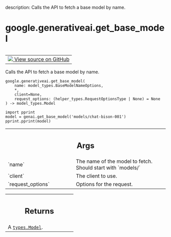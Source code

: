 description: Calls the API to fetch a base model by name.

<div itemscope itemtype="http://developers.google.com/ReferenceObject">
<meta itemprop="name" content="google.generativeai.get_base_model" />
<meta itemprop="path" content="Stable" />
</div>

# google.generativeai.get_base_model

<!-- Insert buttons and diff -->

<table class="tfo-notebook-buttons tfo-api nocontent" align="left">
<td>
  <a target="_blank" href="https://github.com/google/generative-ai-python/blob/master/google/generativeai/models.py#L66-L102">
    <img src="https://www.tensorflow.org/images/GitHub-Mark-32px.png" />
    View source on GitHub
  </a>
</td>
</table>



Calls the API to fetch a base model by name.


<pre class="devsite-click-to-copy prettyprint lang-py tfo-signature-link">
<code>google.generativeai.get_base_model(
    name: model_types.BaseModelNameOptions,
    *,
    client=None,
    request_options: (helper_types.RequestOptionsType | None) = None
) -> model_types.Model
</code></pre>



<!-- Placeholder for "Used in" -->

```
import pprint
model = genai.get_base_model('models/chat-bison-001')
pprint.pprint(model)
```

<!-- Tabular view -->
 <table class="responsive fixed orange">
<colgroup><col width="214px"><col></colgroup>
<tr><th colspan="2"><h2 class="add-link">Args</h2></th></tr>

<tr>
<td>
`name`<a id="name"></a>
</td>
<td>
The name of the model to fetch. Should start with `models/`
</td>
</tr><tr>
<td>
`client`<a id="client"></a>
</td>
<td>
The client to use.
</td>
</tr><tr>
<td>
`request_options`<a id="request_options"></a>
</td>
<td>
Options for the request.
</td>
</tr>
</table>



<!-- Tabular view -->
 <table class="responsive fixed orange">
<colgroup><col width="214px"><col></colgroup>
<tr><th colspan="2"><h2 class="add-link">Returns</h2></th></tr>
<tr class="alt">
<td colspan="2">
A <a href="../../google/generativeai/types/Model.md"><code>types.Model</code></a>.
</td>
</tr>

</table>

